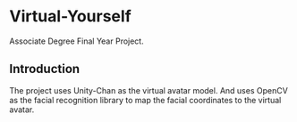 # Virtual-Yourself
Associate Degree Final Year Project.  

## Introduction
The project uses Unity-Chan as the virtual avatar model.  And uses OpenCV as the facial recognition library to map the facial coordinates to the virtual avatar.


